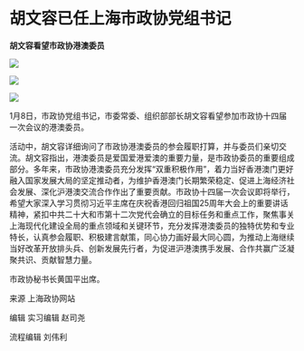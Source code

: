 # 胡文容已任上海市政协党组书记

**胡文容看望市政协港澳委员**

![](https://inews.gtimg.com/newsapp_bt/0/15601544693/1000)

![](https://inews.gtimg.com/newsapp_bt/0/15601544694/1000)

![](https://inews.gtimg.com/newsapp_bt/0/15601544690/1000)

1月8日，市政协党组书记，市委常委、组织部部长胡文容看望参加市政协十四届一次会议的港澳委员。

活动中，胡文容详细询问了市政协港澳委员的参会履职打算，并与委员们亲切交流。胡文容指出，港澳委员是爱国爱港爱澳的重要力量，是市政协委员的重要组成部分。多年来，市政协港澳委员充分发挥“双重积极作用”，着力当好香港澳门更好融入国家发展大局的坚定推动者，为维护香港澳门长期繁荣稳定、促进上海经济社会发展、深化沪港澳交流合作作出了重要贡献。市政协十四届一次会议即将举行，希望大家深入学习贯彻习近平主席在庆祝香港回归祖国25周年大会上的重要讲话精神，紧扣中共二十大和市第十二次党代会确立的目标任务和重点工作，聚焦事关上海现代化建设全局的重点领域和关键环节，充分发挥港澳委员的独特优势和专业特长，认真参会履职、积极建言献策，同心协力画好最大同心圆，为推动上海继续当好改革开放排头兵、创新发展先行者，为促进沪港澳携手发展、合作共赢广泛凝聚共识、贡献智慧力量。

市政协秘书长黄国平出席。

来源 上海政协网站

编辑 实习编辑 赵司尧

流程编辑 刘伟利

​

